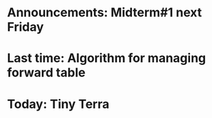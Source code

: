# Announcements: Midterm#1 next Friday
# Last time: Algorithm for managing forward table
# Today: Tiny Terra




